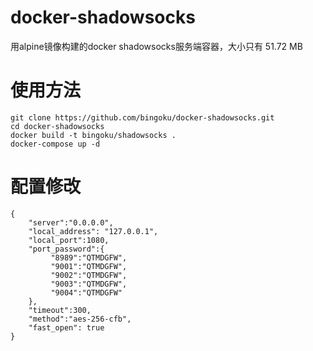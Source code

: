# docker-shadowsocks
用alpine镜像构建的docker shadowsocks服务端容器，大小只有 51.72 MB

# 使用方法
```
git clone https://github.com/bingoku/docker-shadowsocks.git 
cd docker-shadowsocks
docker build -t bingoku/shadowsocks .
docker-compose up -d
```

# 配置修改
```
{
    "server":"0.0.0.0",
    "local_address": "127.0.0.1",
    "local_port":1080,
    "port_password":{
         "8989":"QTMDGFW",
         "9001":"QTMDGFW",
         "9002":"QTMDGFW",
         "9003":"QTMDGFW",
         "9004":"QTMDGFW"
    },
    "timeout":300,
    "method":"aes-256-cfb",
    "fast_open": true
}
```

